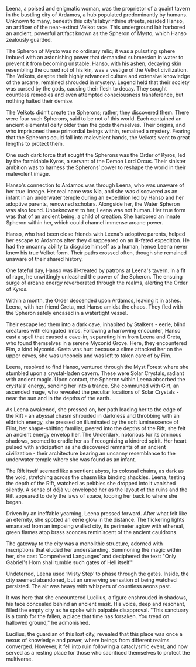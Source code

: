 Leena, a poised and enigmatic woman, was the proprietor of a quaint tavern in the bustling city of Ardamos, a hub populated predominantly by humans. Unknown to many, beneath this city's labyrinthine streets, resided Hanso, an artificer of the near-extinct Velkot race. This underground lair harbored an ancient, powerful artifact known as the Spheron of Mysto, which Hanso zealously guarded.

The Spheron of Mysto was no ordinary relic; it was a pulsating sphere imbued with an astonishing power that demanded submersion in water to prevent it from becoming unstable. Hanso, with his ashen, decaying skin resembling the cursed rot of his kin, was a vestige of the Velkot civilization. The Velkots, despite their highly advanced culture and extensive knowledge of the arcane, remained shrouded in mystery. Legend held that their society was cursed by the gods, causing their flesh to decay. They sought countless remedies and even attempted consciousness transference, but nothing halted their demise.

The Velkots didn’t create the Spherons; rather, they discovered them. There were four such Spherons, said to be not of this world. Each contained an ancient elemental deity older than the gods themselves. Their origins, and who imprisoned these primordial beings within, remained a mystery. Fearing that the Spherons could fall into malevolent hands, the Velkots went to great lengths to protect them.

One such dark force that sought the Spherons was the Order of Kyros, led by the formidable Kyros, a servant of the Demon Lord Orcus. Their sinister ambition was to harness the Spherons’ power to reshape the world in their malevolent image.

Hanso's connection to Ardamos was through Leena, who was unaware of her true lineage. Her real name was Nia, and she was discovered as an infant in an underwater temple during an expedition led by Hanso and her adoptive parents, renowned scholars. Alongside her, the Water Spheron was also found. Unbeknownst to her, Leena was not human. Her true form was that of an ancient being, a child of creation. She harbored an innate Spheron within her, which could channel immense arcane power.

Hanso, who had been close friends with Leena's adoptive parents, helped her escape to Ardamos after they disappeared on an ill-fated expedition. He had the uncanny ability to disguise himself as a human, hence Leena never knew his true Velkot form. Their paths crossed often, though she remained unaware of their shared history.

One fateful day, Hanso was ill-treated by patrons at Leena's tavern. In a fit of rage, he unwittingly unleashed the power of the Spheron. The ensuing surge of arcane energy reverberated through the realms, alerting the Order of Kyros.

Within a month, the Order descended upon Ardamos, leaving it in ashes. Leena, with her friend Greta, met Hanso amidst the chaos. They fled with the Spheron safely encased in a watertight vessel.

Their escape led them into a dark cave, inhabited by Stalkers - eerie, blind creatures with elongated limbs. Following a harrowing encounter, Hanso cast a spell that caused a cave-in, separating him from Leena and Greta, who found themselves in a serene Myconid Grove. Here, they encountered Fim, a kind Myconid. Greta was hurt because a slime attacked her on the upper caves, she was unconcis and was left to taken care of by Fim.

Leena, resolved to find Hanso, ventured through the Myst Forest where she stumbled upon a crystal-laden cavern. These were Solar Crystals, radiant with ancient magic. Upon contact, the Spheron within Leena absorbed the crystals’ energy, sending her into a trance. She communed with Girt, an ascended mage, who revealed the peculiar locations of Solar Crystals - near the sun and in the depths of the earth.

As Leena awakened, she pressed on, her path leading her to the edge of the Rift - an abyssal chasm shrouded in darkness and throbbing with an eldritch energy, she pressed on illuminated by the soft luminescence of Flint, her shape-shifting familiar, peered into the depths of the Rift, she felt an ancient energy envelop her. The Underdark, notorious for its ominous shadows, seemed to cradle her as if recognizing a kindred spirit. Her heart pulsed with anticipation as she discovered remnants of an ancient civilization - their architecture bearing an uncanny resemblance to the underwater temple where she was found as an infant.

The Rift itself seemed like a sentient abyss, its colossal chains, as dark as the void, stretching across the chasm like binding shackles. Leena, testing the depth of the Rift, watched as pebbles she dropped into it vanished silently. A sense of déjà vu enveloped her as the layout of the ruins and the Rift appeared to defy the laws of space, looping her back to where she began.

Driven by an ineffable yearning, Leena pressed forward. After what felt like an eternity, she spotted an eerie glow in the distance. The flickering lights emanated from an imposing walled city, its perimeter aglow with ethereal, green flames atop brass sconces reminiscent of the ancient cauldrons.

The gateway to the city was a monolithic structure, adorned with inscriptions that eluded her understanding. Summoning the magic within her, she cast ‘Comprehend Languages’ and deciphered the text: "Only Gabriel's Horn shall tumble such gates of Hell itself."

Undeterred, Leena used ‘Misty Step’ to phase through the gates. Inside, the city seemed abandoned, but an unnerving sensation of being watched persisted. The air was heavy with whispers of countless aeons past.

It was here that she encountered Lucilius, a figure enshrouded in shadows, his face concealed behind an ancient mask. His voice, deep and resonant, filled the empty city as he spoke with palpable disapproval. "This sanctuary is a tomb for the fallen, a place that time has forsaken. You tread on hallowed ground," he admonished.

Lucilius, the guardian of this lost city, revealed that this place was once a nexus of knowledge and power, where beings from different realms converged. However, it fell into ruin following a cataclysmic event, and now served as a resting place for those who sacrificed themselves to protect the multiverse.
